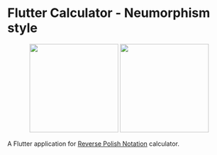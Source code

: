 # Flutter Calculator - Neumorphism style
<p align="center">
  <img src="https://github.com/MatejMa2ur/flutter-calculator/assets/41269745/d47c726d-5dc3-4a4d-b534-15e196f69fff" width="200">
  <img src="https://github.com/MatejMa2ur/flutter-calculator/assets/41269745/5ca0c906-2bee-47ed-8f0d-69f2c467b464" width="200">

</p>

A Flutter application for [Reverse Polish Notation](https://en.wikipedia.org/wiki/Reverse_Polish_notation) calculator.
